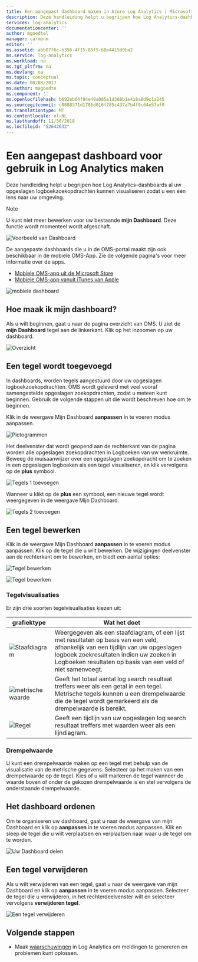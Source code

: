 ```yaml
---
title: Een aangepast dashboard maken in Azure Log Analytics | Microsoft Docs
description: Deze handleiding helpt u begrijpen hoe Log Analytics-dashboards al uw opgeslagen logboekzoekopdrachten kunnen visualiseren zodat u een één lens naar uw omgeving.
services: log-analytics
documentationcenter: ''
author: mgoedtel
manager: carmonm
editor: ''
ms.assetid: abb07f6c-b356-4f15-85f5-60e4415d0ba2
ms.service: log-analytics
ms.workload: na
ms.tgt_pltfrm: na
ms.devlang: na
ms.topic: conceptual
ms.date: 08/08/2017
ms.author: magoedte
ms.component: ''
ms.openlocfilehash: b692eb64f84e49a085e1d388b1e418a8d9c1a245
ms.sourcegitcommit: c8088371d1786d016f785c437a7b4f9c64e57af0
ms.translationtype: MT
ms.contentlocale: nl-NL
ms.lasthandoff: 11/30/2018
ms.locfileid: "52642632"
---
```

# <a name="create-a-custom-dashboard-for-use-in-log-analytics"></a>Een aangepast dashboard voor gebruik in Log Analytics maken

Deze handleiding helpt u begrijpen hoe Log Analytics-dashboards al uw opgeslagen logboekzoekopdrachten kunnen visualiseren zodat u een één lens naar uw omgeving.

>[!NOTE]
> U kunt niet meer bewerken voor uw bestaande **mijn Dashboard**. Deze functie wordt momenteel wordt afgeschaft.

![Voorbeeld van Dashboard](./media/dashboards/oms-dashboards-example-dash.png)

De aangepaste dashboards die u in de OMS-portal maakt zijn ook beschikbaar in de mobiele OMS-App. Zie de volgende pagina's voor meer informatie over de apps.

* [Mobiele OMS-app uit de Microsoft Store](http://www.windowsphone.com/store/app/operational-insights/4823b935-83ce-466c-82bb-bd0a3f58d865)
* [Mobiele OMS-app vanuit iTunes van Apple](https://itunes.apple.com/app/microsoft-operations-management/id1042424859?mt=8)

![mobiele dashboard](./media/dashboards/oms-search-mobile.png)

## <a name="how-do-i-create-my-dashboard"></a>Hoe maak ik mijn dashboard?
Als u wilt beginnen, gaat u naar de pagina overzicht van OMS. U ziet de **mijn Dashboard** tegel aan de linkerkant. Klik op het inzoomen op uw dashboard.

![Overzicht](./media/dashboards/oms-dashboards-overview.png)

## <a name="adding-a-tile"></a>Een tegel wordt toegevoegd
In dashboards, worden tegels aangestuurd door uw opgeslagen logboekzoekopdrachten. OMS wordt geleverd met veel vooraf samengestelde opgeslagen zoekopdrachten, zodat u meteen kunt beginnen. Gebruik de volgende stappen uit die wordt beschreven hoe om te beginnen.

Klik in de weergave Mijn Dashboard **aanpassen** in te voeren modus aanpassen.

![Pictogrammen](./media/dashboards/oms-dashboards-pictorial01.png)

 Het deelvenster dat wordt geopend aan de rechterkant van de pagina worden alle opgeslagen zoekopdrachten in Logboeken van uw werkruimte. Beweeg de muisaanwijzer over een opgeslagen zoekopdracht om te zoeken in een opgeslagen logboeken als een tegel visualiseren, en klik vervolgens op de **plus** symbool.

![Tegels 1 toevoegen](./media/dashboards/oms-dashboards-pictorial02.png)

Wanneer u klikt op de **plus** een symbool, een nieuwe tegel wordt weergegeven in de weergave Mijn Dashboard.

![Tegels 2 toevoegen](./media/dashboards/oms-dashboards-pictorial03.png)

## <a name="edit-a-tile"></a>Een tegel bewerken
Klik in de weergave Mijn Dashboard **aanpassen** in te voeren modus aanpassen. Klik op de tegel die u wilt bewerken. De wijzigingen deelvenster aan de rechterkant om te bewerken, en biedt een aantal opties:

![Tegel bewerken](./media/dashboards/oms-dashboards-pictorial04.png)

![Tegel bewerken](./media/dashboards/oms-dashboards-pictorial05.png)

### <a name="tile-visualizations"></a>Tegelvisualisaties
Er zijn drie soorten tegelvisualisaties kiezen uit:

| grafiektype | Wat het doet |
| --- | --- |
| ![Staafdiagram](./media/dashboards/oms-dashboards-bar-chart.png) |Weergegeven als een staafdiagram, of een lijst met resultaten op basis van een veld, afhankelijk van een tijdlijn van uw opgeslagen logboek zoekresultaten indien uw zoeken in Logboeken resultaten op basis van een veld of niet samenvoegt. |
| ![metrische waarde](./media/dashboards/oms-dashboards-metric.png) |Geeft het totaal aantal log search resultaat treffers weer als een getal in een tegel. Metrische tegels kunnen u een drempelwaarde die de tegel wordt gemarkeerd als de drempelwaarde is bereikt. |
| ![Regel](./media/dashboards/oms-dashboards-line.png) |Geeft een tijdlijn van uw opgeslagen log search resultaat treffers met waarden weer als een lijndiagram. |

### <a name="threshold"></a>Drempelwaarde
U kunt een drempelwaarde maken op een tegel met behulp van de visualisatie van de metrische gegevens. Selecteer op het maken van een drempelwaarde op de tegel. Kies of u wilt markeren de tegel wanneer de waarde boven of onder de gekozen drempelwaarde is en stel vervolgens de onderstaande drempelwaarde.

## <a name="organizing-the-dashboard"></a>Het dashboard ordenen
Om te organiseren uw dashboard, gaat u naar de weergave van mijn Dashboard en klik op **aanpassen** in te voeren modus aanpassen. Klik en sleep de tegel die u wilt verplaatsen en verplaatsen naar waar u de tegel om te worden.

![Uw Dashboard delen](./media/dashboards/oms-dashboards-organize.png)

## <a name="remove-a-tile"></a>Een tegel verwijderen
Als u wilt verwijderen van een tegel, gaat u naar de weergave van mijn Dashboard en klik op **aanpassen** in te voeren modus aanpassen. Selecteer de tegel die u verwijderen, in het rechterdeelvenster wilt en selecteer vervolgens **verwijderen tegel**.

![Een tegel verwijderen](./media/dashboards/oms-dashboards-remove-tile.png)

## <a name="next-steps"></a>Volgende stappen
* Maak [waarschuwingen](../../monitoring-and-diagnostics/monitoring-overview-alerts.md) in Log Analytics om meldingen te genereren en problemen kunt oplossen.
